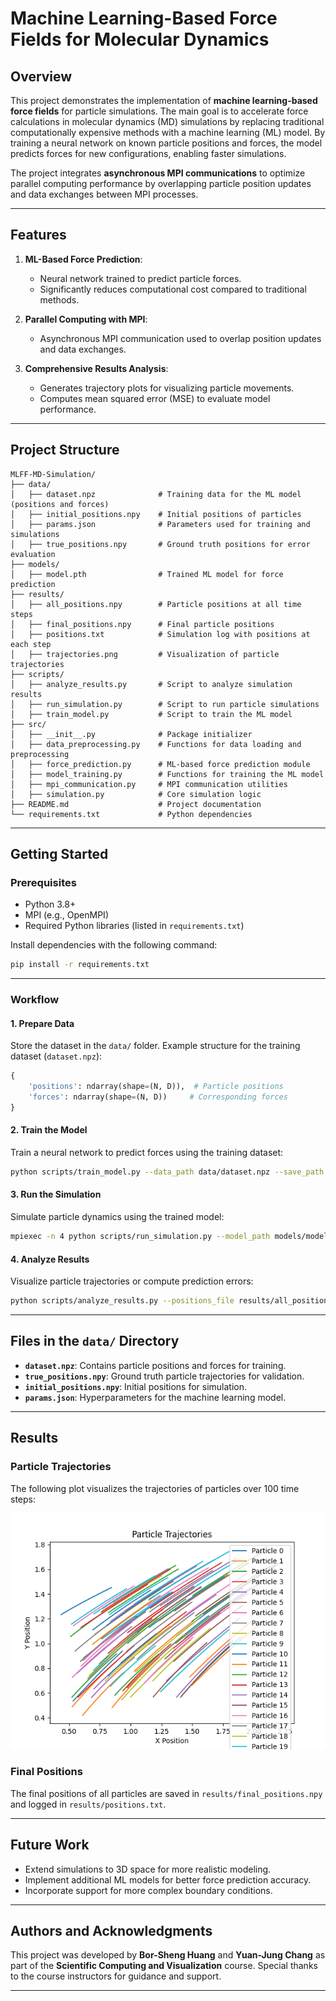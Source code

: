# Machine Learning-Based Force Fields for Molecular Dynamics

## Overview

This project demonstrates the implementation of **machine learning-based force fields** for particle simulations. The main goal is to accelerate force calculations in molecular dynamics (MD) simulations by replacing traditional computationally expensive methods with a machine learning (ML) model. By training a neural network on known particle positions and forces, the model predicts forces for new configurations, enabling faster simulations.

The project integrates **asynchronous MPI communications** to optimize parallel computing performance by overlapping particle position updates and data exchanges between MPI processes.

---

## Features

1. **ML-Based Force Prediction**:
   - Neural network trained to predict particle forces.
   - Significantly reduces computational cost compared to traditional methods.

2. **Parallel Computing with MPI**:
   - Asynchronous MPI communication used to overlap position updates and data exchanges.

3. **Comprehensive Results Analysis**:
   - Generates trajectory plots for visualizing particle movements.
   - Computes mean squared error (MSE) to evaluate model performance.

---

## Project Structure

```
MLFF-MD-Simulation/
├── data/
│   ├── dataset.npz              # Training data for the ML model (positions and forces)
│   ├── initial_positions.npy    # Initial positions of particles
│   ├── params.json              # Parameters used for training and simulations
│   ├── true_positions.npy       # Ground truth positions for error evaluation
├── models/
│   ├── model.pth                # Trained ML model for force prediction
├── results/
│   ├── all_positions.npy        # Particle positions at all time steps
│   ├── final_positions.npy      # Final particle positions
│   ├── positions.txt            # Simulation log with positions at each step
│   ├── trajectories.png         # Visualization of particle trajectories
├── scripts/
│   ├── analyze_results.py       # Script to analyze simulation results
│   ├── run_simulation.py        # Script to run particle simulations
│   ├── train_model.py           # Script to train the ML model
├── src/
│   ├── __init__.py              # Package initializer
│   ├── data_preprocessing.py    # Functions for data loading and preprocessing
│   ├── force_prediction.py      # ML-based force prediction module
│   ├── model_training.py        # Functions for training the ML model
│   ├── mpi_communication.py     # MPI communication utilities
│   ├── simulation.py            # Core simulation logic
├── README.md                    # Project documentation
└── requirements.txt             # Python dependencies
```

---

## Getting Started

### Prerequisites

- Python 3.8+
- MPI (e.g., OpenMPI)
- Required Python libraries (listed in `requirements.txt`)

Install dependencies with the following command:

```bash
pip install -r requirements.txt
```

---

### Workflow

#### 1. Prepare Data

Store the dataset in the `data/` folder. Example structure for the training dataset (`dataset.npz`):

```python
{
    'positions': ndarray(shape=(N, D)),  # Particle positions
    'forces': ndarray(shape=(N, D))     # Corresponding forces
}
```

#### 2. Train the Model

Train a neural network to predict forces using the training dataset:

```bash
python scripts/train_model.py --data_path data/dataset.npz --save_path models/model.pth
```

#### 3. Run the Simulation

Simulate particle dynamics using the trained model:

```bash
mpiexec -n 4 python scripts/run_simulation.py --model_path models/model.pth --steps 100 --output_file results/all_positions.npy
```

#### 4. Analyze Results

Visualize particle trajectories or compute prediction errors:

```bash
python scripts/analyze_results.py --positions_file results/all_positions.npy --save_path results/trajectories.png
```

---

## Files in the `data/` Directory

- **`dataset.npz`**: Contains particle positions and forces for training.
- **`true_positions.npy`**: Ground truth particle trajectories for validation.
- **`initial_positions.npy`**: Initial positions for simulation.
- **`params.json`**: Hyperparameters for the machine learning model.

---

## Results

### Particle Trajectories

The following plot visualizes the trajectories of particles over 100 time steps:

![Particle Trajectories](results/trajectories.png)

### Final Positions

The final positions of all particles are saved in `results/final_positions.npy` and logged in `results/positions.txt`.

---

## Future Work

- Extend simulations to 3D space for more realistic modeling.
- Implement additional ML models for better force prediction accuracy.
- Incorporate support for more complex boundary conditions.

---

## Authors and Acknowledgments

This project was developed by **Bor-Sheng Huang** and **Yuan-Jung Chang** as part of the **Scientific Computing and Visualization** course. Special thanks to the course instructors for guidance and support.

---
